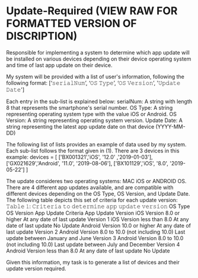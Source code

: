 # Update-Required (VIEW RAW FOR FORMATTED VERSION OF DISCRIPTION)
Responsible for implementing a system to determine which app update will be installed on various 
devices depending on their device operating system and time of last app update on their device.

My system will be provided with a list of user's information, following the following format:
                 [‘𝚜𝚎𝚛𝚒𝚊𝚕𝙽𝚞𝚖’, ‘𝙾𝚂 𝚃𝚢𝚙𝚎’, ‘𝙾𝚂 𝚅𝚎𝚛𝚜𝚒𝚘𝚗’, '𝚄𝚙𝚍𝚊𝚝𝚎 𝙳𝚊𝚝𝚎']
                 
Each entry in the sub-list is explained below:
serialNum:	A string with length 8 that represents the smartphone's serial number.
OS Type:	A string representing operating system type with the value iOS or Android.
OS Version:	A string representing operating system version.
Update Date:	A string representing the latest app update date on that device (YYYY-MM-DD)


The following list of lists provides an example of data used by my system. Each sub-list follows the format given in (1). 
There are 3 devices in this example:
devices = [
['BX001321','iOS', '12.0' ,'2019-01-03'],
['GX021629','Android', '11.0', '2019-08-06'],
['BX101129','iOS', '8.0', '2019-05-22']
]

The update consideres two operating systems: MAC iOS or ANDROID OS. There are 4 different app updates available, and are compatible 
with different devices depending on the OS Type, OS Version, and Update Date. The following table depicts this set of criteria for 
each update version:
𝚃𝚊𝚋𝚕𝚎 𝟷: 𝙲𝚛𝚒𝚝𝚎𝚛𝚒𝚊 𝚝𝚘 𝚍𝚎𝚝𝚎𝚛𝚖𝚒𝚗𝚎 𝚊𝚙𝚙 𝚞𝚙𝚍𝚊𝚝𝚎 𝚟𝚎𝚛𝚜𝚒𝚘𝚗
OS Type	  OS Version	                                App Update Criteria	                    App Update Version
iOS	      Version 8.0 or higher	                      At any date of last update	            Version 1
iOS	      Version less than 8.0	                      At any date of last update	            No Update
Android	  Version 10.0 or higher	                    At any date of last update	            Version 2
Android	  Version 8.0 to 10.0 (not including 10.0)    Last update between January and June	  Version 3
Android	  Version 8.0 to 10.0 (not including 10.0)	  Last update between July and December	  Version 4
Android	  Version less than 8.0	                      At any date of last update	            No Update

Given this information, my task is to generate a list of devices and their update version required.
